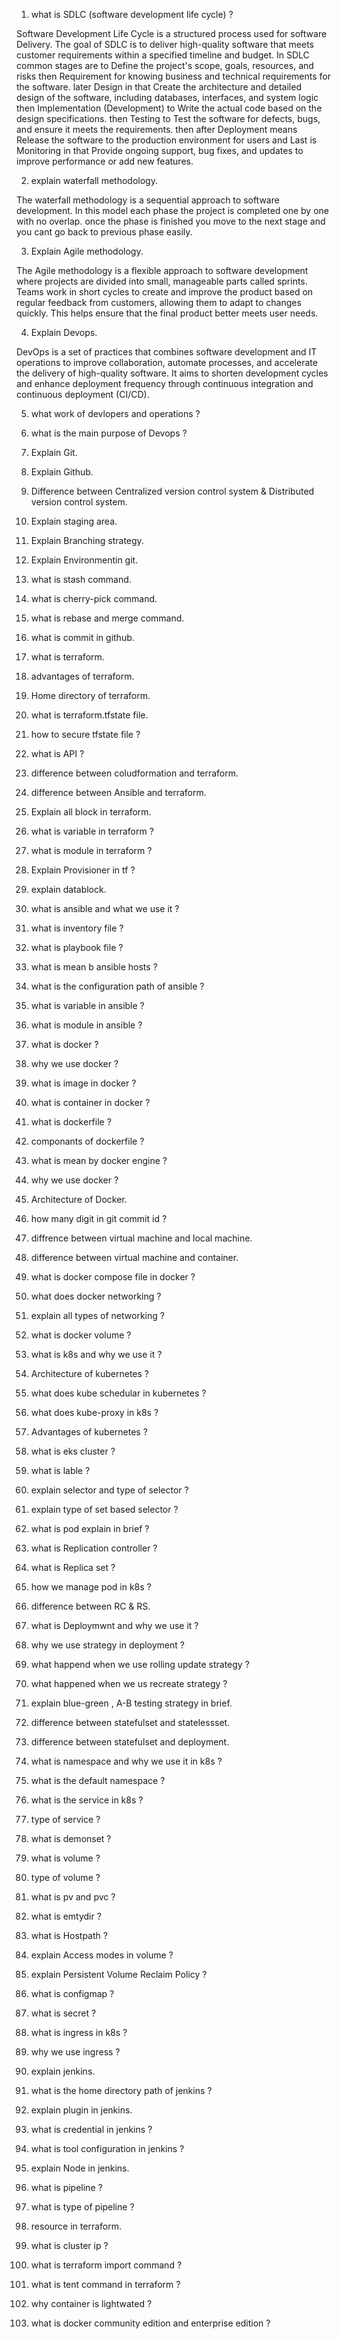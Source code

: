 1. what is SDLC (software development life cycle) ?

Software Development Life Cycle is a structured process used for software Delivery. The goal of SDLC is to deliver high-quality software that meets customer requirements within a specified timeline and budget. In SDLC common stages are to Define the project's scope, goals, resources, and risks then Requirement for knowing business and technical requirements for the software. later Design in that Create the architecture and detailed design of the software, including databases, interfaces, and system logic then Implementation (Development) to Write the actual code based on the design specifications. then Testing to Test the software for defects, bugs, and ensure it meets the requirements. then after Deployment means Release the software to the production environment for users and Last is Monitoring in that Provide ongoing support, bug fixes, and updates to improve performance or add new features.

2. explain waterfall methodology.

The waterfall methodology is a sequential approach to software development. In this model each phase the project is completed one by one with no overlap. once the phase is finished you move to the next stage and you cant go back to previous phase easily.

3. Explain Agile methodology.

The Agile methodology is a flexible approach to software development where projects are divided into small, manageable parts called sprints. Teams work in short cycles to create and improve the product based on regular feedback from customers, allowing them to adapt to changes quickly. This helps ensure that the final product better meets user needs.

4. Explain Devops.

DevOps is a set of practices that combines software development and IT operations to improve collaboration, automate processes, and accelerate the delivery of high-quality software. It aims to shorten development cycles and enhance deployment frequency through continuous integration and continuous deployment (CI/CD).

5. what work of devlopers and operations ?



6. what is the main purpose of Devops ?
7. Explain Git.
8. Explain Github.
9. Difference between Centralized version control system & Distributed version control system.
10. Explain staging area.
11. Explain Branching strategy.
12. Explain Environmentin git.
13. what is stash command.
14. what is cherry-pick command.
15. what is rebase and merge command.
16. what is commit in github.
17. what is terraform.
18. advantages of terraform.
19. Home directory of terraform.
20. what is terraform.tfstate file.
21. how to secure tfstate file ?
22. what is API ?
23. difference between coludformation and terraform.
24. difference between Ansible and terraform.
25. Explain all block in terraform.
26. what is variable in terraform ?
27. what is module in terraform ?
28. Explain Provisioner in tf ?
29. explain datablock.
30. what is ansible and what we use it ?
31. what is inventory file ?
32. what is playbook file ?
33. what is mean b ansible hosts ?
34. what is the configuration path of ansible ?
35. what is variable in ansible ?
36. what is module in ansible ?
37. what is docker ?
38. why we use docker ?
39. what is image in docker ?
40. what is container in docker ?
41. what is dockerfile ?
42. componants of dockerfile ?
43. what is mean by docker engine ?
44. why we use docker ?
45. Architecture of Docker.
46. how many digit in git commit id ?
47. diffrence between virtual machine and local machine.
48. difference between virtual machine and container.
49. what is docker compose file in docker ?
50. what does docker networking ?
51. explain all types of networking ?
52. what is docker volume ?
53. what is k8s and why we use it ?
54. Architecture of kubernetes ?
55. what does kube schedular in kubernetes ?
56. what does kube-proxy in k8s ?
57. Advantages of kubernetes ?
58. what is eks cluster ?
59. what is lable ?
60. explain selector and type of selector ?
61. explain type of set based selector ?
62. what is pod explain in brief ?
63. what is Replication controller ?
64. what is Replica set ?
65. how we manage pod in k8s ?
66. difference between RC & RS.
67. what is Deploymwnt and why we use it ?
68. why we use strategy in deployment ?
69. what happend when we use rolling update strategy ?
70. what happened when we us recreate strategy ?
71. explain blue-green , A-B testing strategy in brief.
72. difference between statefulset and statelessset.
73. difference between statefulset and deployment.
74. what is namespace and why we use it in k8s ?
75. what is the default namespace ?
76. what is the service in k8s ?
77. type of service ?
78. what is demonset ?
79. what is volume ?
80. type of volume ?
81. what is pv and pvc ?
82. what is emtydir ?
83. what is Hostpath ?
84. explain Access modes in volume ?
85. explain Persistent Volume Reclaim Policy ?
86. what is configmap ?
87. what is secret ?
88. what is ingress in k8s ?
89. why we use ingress ?
90. explain jenkins.
91. what is the home directory path of jenkins ?
92. explain plugin in jenkins.
93. what is credential in jenkins ?
94. what is tool configuration in jenkins ?
95. explain Node in jenkins.
96. what is pipeline ?
97. what is type of pipeline ?
98. resource in terraform.
99. what is cluster ip ?
100. what is terraform import command ?
101. what is tent command in terraform ?
102. why container is lightwated ?
103. what is docker community edition and enterprise edition ?

